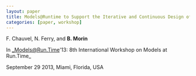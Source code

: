 ```yaml
---
layout: paper
title: Models@Runtime to Support the Iterative and Continuous Design of Autonomic Reasoners
categories: [paper, workshop]
---
```

F. Chauvel, N. Ferry, and **B. Morin**

In _Models@Run.Time'13: 8th International Workshop on Models at Run.Time_

September 29 2013, Miami, Florida, USA

